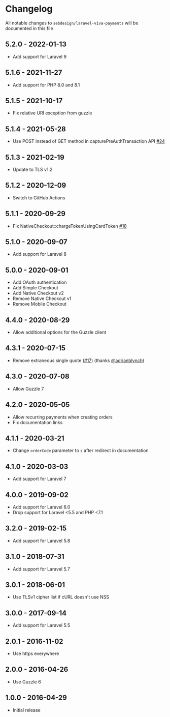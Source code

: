 # Changelog

All notable changes to `sebdesign/laravel-viva-payments` will be documented in this file

## 5.2.0 - 2022-01-13

- Add support for Laravel 9

## 5.1.6 - 2021-11-27

- Add support for PHP 8.0 and 8.1

## 5.1.5 - 2021-10-17

- Fix relative URI exception from guzzle

## 5.1.4 - 2021-05-28

- Use POST instead of GET method in capturePreAuthTransaction API [#24](https://github.com/sebdesign/laravel-viva-payments/pull/24)

## 5.1.3 - 2021-02-19

- Update to TLS v1.2

## 5.1.2 - 2020-12-09

- Switch to GitHub Actions

## 5.1.1 - 2020-09-29

- Fix NativeCheckout::chargeTokenUsingCardToken [#18](https://github.com/sebdesign/laravel-viva-payments/issues/18)

## 5.1.0 - 2020-09-07

- Add support for Laravel 8

## 5.0.0 - 2020-09-01

- Add OAuth authentication
- Add Simple Checkout
- Add Native Checkout v2
- Remove Native Checkout v1
- Remove Mobile Checkout

## 4.4.0 - 2020-08-29

- Allow additional options for the Guzzle client

## 4.3.1 - 2020-07-15

- Remove extraneous single quote ([#17](https://github.com/sebdesign/laravel-viva-payments/pull/17)) (thanks [@adrianblynch](https://github.com/adrianblynch))

## 4.3.0 - 2020-07-08

- Allow Guzzle 7

## 4.2.0 - 2020-05-05

- Allow recurring payments when creating orders
- Fix documentation links

## 4.1.1 - 2020-03-21

- Change `orderCode` parameter to `s` after redirect in documentation

## 4.1.0 - 2020-03-03

- Add support for Laravel 7

## 4.0.0 - 2019-09-02

- Add support for Laravel 6.0
- Drop support for Laravel <5.5 and PHP <7.1

## 3.2.0 - 2019-02-15

- Add support for Laravel 5.8

## 3.1.0 - 2018-07-31

- Add support for Laravel 5.7

## 3.0.1 - 2018-06-01

- Use TLSv1 cipher list if cURL doesn't use NSS

## 3.0.0 - 2017-09-14

- Add support for Laravel 5.5

## 2.0.1 - 2016-11-02

- Use https everywhere

## 2.0.0 - 2016-04-26

- Use Guzzle 6

## 1.0.0 - 2016-04-29

- Initial release

